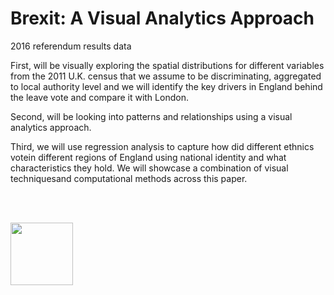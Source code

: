 # Brexit: A Visual Analytics Approach


2016 referendum results data 

First, will be visually exploring the spatial distributions for different variables from the 2011 U.K. census that we assume to be discriminating, aggregated to local authority level and we will identify the key drivers in England behind the leave vote and compare it with London.

Second, will be looking into patterns and relationships using a visual analytics approach. 

Third, we will use regression analysis to capture how did different ethnics votein different regions of England using national identity and what characteristics they hold. We will showcase a combination of visual techniquesand computational methods across this paper.

<br><br>

<img src="https://your-image-url.type" width="100" height="100">
